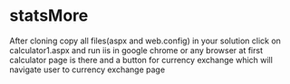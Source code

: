 # statsMore
After cloning copy all files(aspx and web.config) in your solution
click on calculator1.aspx and run iis in google chrome or any browser
at first calculator page is there and a button for currency exchange which will navigate user to currency exchange page
